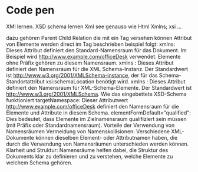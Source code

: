 # Code pen
XMl lernen.
XSD schema  lernen
Xml see genauso wie Html
Xmlns; xsi ...

dazu  gehören Parent Child Relation die mit ein Tag versehen können
Attribut von Elemente werden direct im Tag beschrieben
 beispiel folgt:
<Desk>
<Cup capacity="150" manufactured="01.01.2003" upside="false">
</Cup>
</Desk>
xmlns: Dieses Attribut definiert den Standard-Namensraum für das Dokument. Im Beispiel wird http://www.example.com/officeDesk verwendet. Elemente ohne Präfix gehören zu diesem Namensraum.
xmlns
: Dieses Attribut definiert den Namensraum für die XML Schema-Instanz. Der Standardwert ist http://www.w3.org/2001/XMLSchema-instance, der für das Schema-Standortattribut xsi:schemaLocation benötigt wird.
xmlns
: Dieses Attribut definiert den Namensraum für XML-Schema-Elemente. Der Standardwert ist http://www.w3.org/2001/XMLSchema.
Wie das eingebettete XSD-Schema funktioniert
targetNamespace: Dieser Attributwert http://www.example.com/officeDesk definiert den Namensraum für die Elemente und Attribute in diesem Schema.
elementFormDefault="qualified": Dies bedeutet, dass Elemente im Zielnamensraum qualifiziert sein müssen (mit Präfix oder Standardnamensraum).
Vorteile der Verwendung von Namensräumen
Vermeidung von Namenskollisionen: Verschiedene XML-Dokumente können dieselben Element- oder Attributnamen haben, die durch die Verwendung von Namensräumen unterschieden werden können.
Klarheit und Struktur: Namensräume helfen dabei, die Struktur des Dokuments klar zu definieren und zu verstehen, welche Elemente zu welchem Schema gehören.